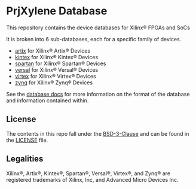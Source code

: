 # PrjXylene Database

This repository contains the device databases for Xilinx® FPGAs and SoCs

It is broken into 6 sub-databases, each for a specific family of devices.

 * [artix](artix/) for Xilinx® Artix® Devices
 * [kintex](kintex/) for Xilinx® Kintex® Devices
 * [spartan](spartan/) for Xilinx® Spartan® Devices
 * [versal](versal/) for Xilinx® Versal® Devices
 * [virtex](virtex/) for Xilinx® Virtex® Devices
 * [zynq](zynq/) for Xilinx® Zynq® Devices

See the [database docs](https://prjxylene.fpga.moe/database/) for more information on the format of the database and information contained within.

## License

The contents in this repo fall under the [BSD-3-Clause](https://spdx.org/licenses/BSD-3-Clause.html) and can be found in the [LICENSE](LICENSE) file.

## Legalities

Xilinx®, Artix®, Kintex®, Spartan®, Versal®, Virtex®, and Zynq® are registered trademarks of Xilinx, Inc, and Advanced Micro Devices Inc.

